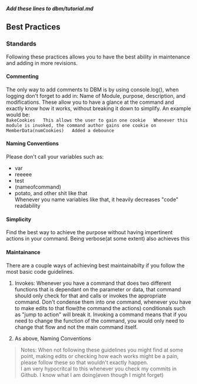 ***Add these lines to dbm/tutorial.md***

## Best Practices

### Standards
Following these practices allows you to have the best ability in maintenance and adding in more revisions.

#### Commenting
The only way to add comments to DBM is by using console.log(), when logging don't forget to add in: Name of Module, purpose, description, and modifications. These allow you to have a glance at the command and exactly know how it works, without breaking it down to simplify. An example would be:  
`BakeCookies  
This allows the user to gain one cookie  
Whenever this module is invoked, the command author gains one cookie on MemberData(numCookies)  
Added a debounce  `

#### Naming Conventions
Please don't call your variables such as:  
* var  
* reeeee  
* test
* (nameofcommand)  
* potato, and other shit like that  
Whenever you name variables like that, it heavily decreases "code" readability  

#### Simplicity
Find the best way to achieve the purpose without having impertinent actions in your command. Being verbose(at some extent) also achieves this

#### Maintainance
There are a couple ways of achieving best maintainabilty if you follow the most basic code guidelines.

1. Invokes: Whenever you have a command that does two different functions that is dependant on the parameter or data, that command should only check for that and calls or invokes the appropriate command. Don't condense them into one command, whenever you have to make edits to that flow(the command the actions) conditionals such as "jump to action" will break it. Invoking a command means that if you need to change the function of the command, you would only need to change that flow and not the main command itself.  

2. As above, Naming Conventions  

> Notes: When not following these guidelines you might find at some point, making edits or checking how each works might be a pain, please follow these so that wouldn't exactly happen.  
> I am very hypocritcal to this whenever you check my commits in Github. I know what I am doing(even though I might forget)  
